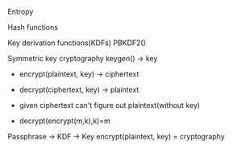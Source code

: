 Entropy

Hash functions

Key derivation functions(KDFs)
PBKDF2()





Symmetric key cryptography
keygen() -> key
 - encrypt(plaintext, key) -> ciphertext
 - decrypt(ciphertext, key) -> plaintext

 - given ciphertext can't figure out plaintext(without key)
 - decrypt(encrypt(m,k),k)=m


Passphrase -> KDF -> Key
encrypt(plaintext, key) = cryptography




